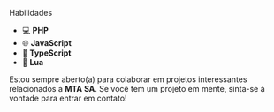 
Habilidades

- 💻 **PHP**
- 🌐 **JavaScript**
- 🔧 **TypeScript**
- 🌙 **Lua**


Estou sempre aberto(a) para colaborar em projetos interessantes relacionados a **MTA SA**. Se você tem um projeto em mente, sinta-se à vontade para entrar em contato!
